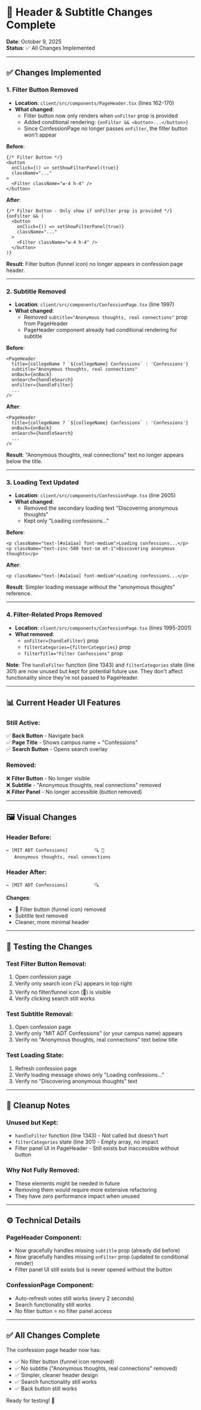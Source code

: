 # 🎯 Header & Subtitle Changes Complete

**Date**: October 9, 2025  
**Status**: ✅ All Changes Implemented

---

## ✅ Changes Implemented

### 1. **Filter Button Removed**
- **Location**: `client/src/components/PageHeader.tsx` (lines 162-170)
- **What changed**:
  - Filter button now only renders when `onFilter` prop is provided
  - Added conditional rendering: `{onFilter && <button>...</button>}`
  - Since ConfessionPage no longer passes `onFilter`, the filter button won't appear

**Before**:
```tsx
{/* Filter Button */}
<button
  onClick={() => setShowFilterPanel(true)}
  className="..."
>
  <Filter className="w-4 h-4" />
</button>
```

**After**:
```tsx
{/* Filter Button - Only show if onFilter prop is provided */}
{onFilter && (
  <button
    onClick={() => setShowFilterPanel(true)}
    className="..."
  >
    <Filter className="w-4 h-4" />
  </button>
)}
```

**Result**: Filter button (funnel icon) no longer appears in confession page header.

---

### 2. **Subtitle Removed**
- **Location**: `client/src/components/ConfessionPage.tsx` (line 1997)
- **What changed**:
  - Removed `subtitle="Anonymous thoughts, real connections"` prop from PageHeader
  - PageHeader component already had conditional rendering for subtitle

**Before**:
```tsx
<PageHeader
  title={collegeName ? `${collegeName} Confessions` : 'Confessions'}
  subtitle="Anonymous thoughts, real connections"
  onBack={onBack}
  onSearch={handleSearch}
  onFilter={handleFilter}
  ...
/>
```

**After**:
```tsx
<PageHeader
  title={collegeName ? `${collegeName} Confessions` : 'Confessions'}
  onBack={onBack}
  onSearch={handleSearch}
  ...
/>
```

**Result**: "Anonymous thoughts, real connections" text no longer appears below the title.

---

### 3. **Loading Text Updated**
- **Location**: `client/src/components/ConfessionPage.tsx` (line 2605)
- **What changed**:
  - Removed the secondary loading text "Discovering anonymous thoughts"
  - Kept only "Loading confessions..."

**Before**:
```tsx
<p className="text-[#a1a1aa] font-medium">Loading confessions...</p>
<p className="text-zinc-500 text-sm mt-1">Discovering anonymous thoughts</p>
```

**After**:
```tsx
<p className="text-[#a1a1aa] font-medium">Loading confessions...</p>
```

**Result**: Simpler loading message without the "anonymous thoughts" reference.

---

### 4. **Filter-Related Props Removed**
- **Location**: `client/src/components/ConfessionPage.tsx` (lines 1995-2001)
- **What removed**:
  - `onFilter={handleFilter}` prop
  - `filterCategories={filterCategories}` prop
  - `filterTitle="Filter Confessions"` prop

**Note**: The `handleFilter` function (line 1343) and `filterCategories` state (line 301) are now unused but kept for potential future use. They don't affect functionality since they're not passed to PageHeader.

---

## 📊 Current Header UI Features

### Still Active:
✅ **Back Button** - Navigate back  
✅ **Page Title** - Shows campus name + "Confessions"  
✅ **Search Button** - Opens search overlay  

### Removed:
❌ **Filter Button** - No longer visible  
❌ **Subtitle** - "Anonymous thoughts, real connections" removed  
❌ **Filter Panel** - No longer accessible (button removed)  

---

## 🖼️ Visual Changes

### Header Before:
```
← [MIT ADT Confessions]          🔍 🔽
   Anonymous thoughts, real connections
```

### Header After:
```
← [MIT ADT Confessions]          🔍
```

**Changes**:
- 🔽 Filter button (funnel icon) removed
- Subtitle text removed
- Cleaner, more minimal header

---

## 🚀 Testing the Changes

### Test Filter Button Removal:
1. Open confession page
2. Verify only search icon (🔍) appears in top right
3. Verify no filter/funnel icon (🔽) is visible
4. Verify clicking search still works

### Test Subtitle Removal:
1. Open confession page
2. Verify only "MIT ADT Confessions" (or your campus name) appears
3. Verify no "Anonymous thoughts, real connections" text below title

### Test Loading State:
1. Refresh confession page
2. Verify loading message shows only "Loading confessions..."
3. Verify no "Discovering anonymous thoughts" text

---

## 🧹 Cleanup Notes

### Unused but Kept:
- `handleFilter` function (line 1343) - Not called but doesn't hurt
- `filterCategories` state (line 301) - Empty array, no impact
- Filter panel UI in PageHeader - Still exists but inaccessible without button

### Why Not Fully Removed:
- These elements might be needed in future
- Removing them would require more extensive refactoring
- They have zero performance impact when unused

---

## ⚙️ Technical Details

### PageHeader Component:
- Now gracefully handles missing `subtitle` prop (already did before)
- Now gracefully handles missing `onFilter` prop (updated to conditional render)
- Filter panel UI still exists but is never opened without the button

### ConfessionPage Component:
- Auto-refresh votes still works (every 2 seconds)
- Search functionality still works
- No filter button = no filter panel access

---

## ✅ All Changes Complete

The confession page header now has:
- ✅ No filter button (funnel icon removed)
- ✅ No subtitle ("Anonymous thoughts, real connections" removed)
- ✅ Simpler, cleaner header design
- ✅ Search functionality still works
- ✅ Back button still works

Ready for testing! 🚀

